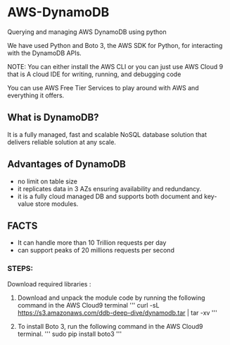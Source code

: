 # AWS-DynamoDB
Querying and managing AWS DynamoDB using python

We have used Python and Boto 3, the AWS SDK for Python, for interacting with the DynamoDB APIs.

NOTE: You can either install the AWS CLI or you can just use AWS Cloud 9 that is A cloud IDE for writing, running, and debugging code

You can use AWS Free Tier Services to play around with AWS and everything it offers.

## What is DynamoDB?
It is a fully managed, fast and scalable NoSQL database solution that delivers reliable solution at any scale.

## Advantages of DynamoDB
- no limit on table size
- it replicates data in 3 AZs ensuring availability and redundancy.
- it is a fully cloud managed DB and supports both document and key-value store modules.

## FACTS

- It can handle more than 10 Trillion requests per day
- can support peaks of 20 millions requests per second

### STEPS:
Download required libraries : 
1) Download and unpack the module code by running the following command in the AWS Cloud9 terminal
'''
curl -sL https://s3.amazonaws.com/ddb-deep-dive/dynamodb.tar | tar -xv
'''

2) To install Boto 3, run the following command in the AWS Cloud9 terminal.
'''
sudo pip install boto3
'''
